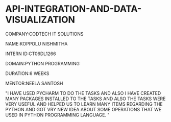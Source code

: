 # API-INTEGRATION-AND-DATA-VISUALIZATION

COMPANY:CODTECH IT SOLUTIONS

NAME:KOPPOLU NISHMITHA

INTERN ID:CT06DL1266

DOMAIN:PYTHON PROGRAMMING

DURATION:6 WEEKS

MENTOR:NEELA SANTOSH

"I HAVE USED PYCHARM TO DO THE TASKS AND ALSO I HAVE CREATED MANY PACKAGES INSTALLED TO THE TASKS AND ALSO THE TASKS WERE VERY USEFUL AND HELPED US TO LEARN MANY ITEMS REGARDING THE PYTHON AND GOT VRY NEW IDEA ABOUT SOME OPERATIONS THAT WE USED IN PYTHON PROGRAMMING LANGUAGE. "
